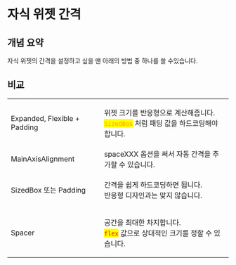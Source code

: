 # 자식 위젯 간격

## 개념 요약

자식 위젯의 간격을 설정하고 싶을 땐 아래의 방법 중 하나를 쓸 수있습니다.

## 비교

|                              |                                                                                                              |
| ---------------------------- | ------------------------------------------------------------------------------------------------------------ |
| Expanded, Flexible + Padding | <p>위젯 크기를 반응형으로 계산해줍니다.<br><mark style="color:orange;"><code>SizedBox</code></mark> 처럼 패딩 값을 하드코딩해야 합니다.</p> |
| MainAxisAlignment            | spaceXXX 옵션을 써서 자동 간격을 추가할 수 있습니다.                                                                           |
| SizedBox 또는 Padding          | <p>간격을 쉽게 하드코딩하면 됩니다.<br>반응형 디자인과는 맞지 않습니다.</p>                                                              |
| Spacer                       | <p>공간을 최대한 차지합니다.<br><mark style="color:red;"><code>flex</code></mark> 값으로 상대적인 크기를 정할 수 있습니다.</p>           |
